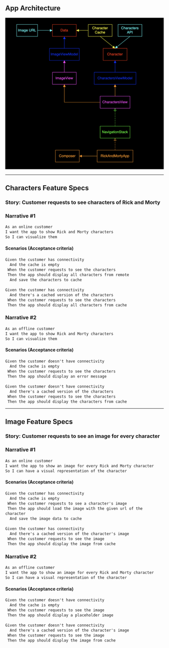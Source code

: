 ## App Architecture

![Rick and Morty Architecture](RickAndMorty_Architecture.png)

---

## Characters Feature Specs

### Story: Customer requests to see characters of Rick and Morty

### Narrative #1

```
As an online customer
I want the app to show Rick and Morty characters
So I can visualize them
```

#### Scenarios (Acceptance criteria)

```
Given the customer has connectivity
  And the cache is empty
 When the customer requests to see the characters
 Then the app should display all characters from remote
  And save the characters to cache
  
Given the customer has connectivity
  And there's a cached version of the characters
 When the customer requests to see the characters
 Then the app should display all characters from cache
```

### Narrative #2

```
As an offline customer
I want the app to show Rick and Morty characters
So I can visualize them
```

#### Scenarios (Acceptance criteria)

```
Given the customer doesn't have connectivity
  And the cache is empty
 When the customer requests to see the characters
 Then the app should display an error message 
 
Given the customer doesn't have connectivity
  And there's a cached version of the characters
 When the customer requests to see the characters
 Then the app should display the characters from cache
```

---

## Image Feature Specs

### Story: Customer requests to see an image for every character

### Narrative #1

```
As an online customer
I want the app to show an image for every Rick and Morty character
So I can have a visual representation of the character
```

#### Scenarios (Acceptance criteria)

```
Given the customer has connectivity
  And the cache is empty
 When the customer requests to see a character's image
 Then the app should load the image with the given url of the character
  And save the image data to cache
  
Given the customer has connectivity
  And there's a cached version of the character's image
 When the customer requests to see the image
 Then the app should display the image from cache
```

### Narrative #2

```
As an offline customer
I want the app to show an image for every Rick and Morty character
So I can have a visual representation of the character
```

#### Scenarios (Acceptance criteria)

```
Given the customer doesn't have connectivity
  And the cache is empty
 When the customer requests to see the image
 Then the app should display a placeholder image
 
Given the customer doesn't have connectivity
  And there's a cached version of the character's image
 When the customer requests to see the image
 Then the app should display the image from cache
```
